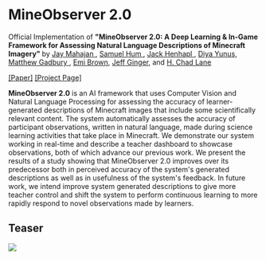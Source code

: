 # MineObserver 2.0


Official Implementation of <b>"MineObserver 2.0: A Deep Learning & In-Game Framework for Assessing Natural Language Descriptions of Minecraft Imagery" </b>
by <a href="https://jmahajan117.github.io/"> Jay Mahajan </a>, 
<a href= "https://www.linkedin.com/in/samhum/">Samuel Hum </a>,
<a href="https://henhapl.me/index.html">Jack Henhapl </a>,
<a href = "https://www.linkedin.com/in/dyunus/">Diya Yunus</a>,
<a href = "https://www.linkedin.com/in/matt-gadbury-74a87265/">Matthew Gadbury </a>,
<a href="https://emicb.com/">Emi Brown</a>,
<a href="https://jeffginger.com/#intro">Jeff Ginger</a>, and
<a href="https://education.illinois.edu/faculty/h-chad-lane">H. Chad Lane</a>

<a href="">[Paper]</a> <a href="">[Project Page]</a>


<b>MineObserver 2.0</b> is an AI framework that uses Computer Vision and Natural Language Processing for assessing the accuracy of learner-generated descriptions of Minecraft images that include some scientifically relevant content. The system automatically assesses the accuracy of participant observations, written in natural language, made during science learning activities that take place in Minecraft. We demonstrate our system working in real-time and describe a teacher dashboard to showcase observations, both of which advance our previous work. We present the results of a study showing that MineObserver 2.0 improves over its predecessor both in perceived accuracy of the system's generated descriptions as well as in usefulness of the system's feedback. In future work, we intend improve system generated descriptions to give more teacher control and shift the system to perform continuous learning to more rapidly respond to novel observations made by learners.




## Teaser
[![](https://img.youtube.com/vi//nMVW_5S9xYU/maxresdefault.jpg)](https://www.youtube.com/embed/nMVW_5S9xYU?autoplay=1)
            

